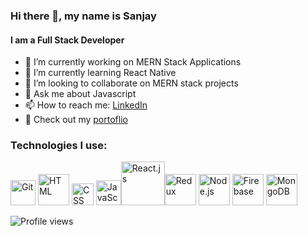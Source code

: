 ### Hi there 👋, my name is Sanjay
#### I am a Full Stack Developer

- 🔭 I’m currently working on MERN Stack Applications
- 🌱 I’m currently learning React Native 
- 👯 I’m looking to collaborate on MERN stack projects 
- 💬 Ask me about Javascript 
- 📫 How to reach me: [LinkedIn](https://www.linkedin.com/in/sanjay-tholani-m-896392184/)
- 🌟 Check out my [portoflio](https://sanjaytholanim.netlify.app/)

### Technologies I use:

 <img src='https://upload.wikimedia.org/wikipedia/commons/thumb/3/3f/Git_icon.svg/1024px-Git_icon.svg.png' alt='Git' width='40' /> <img src='https://upload.wikimedia.org/wikipedia/commons/thumb/6/61/HTML5_logo_and_wordmark.svg/512px-HTML5_logo_and_wordmark.svg.png' alt='HTML' width='50' /> <img src='https://i.pinimg.com/originals/eb/7e/20/eb7e20e646f5b7ec9ed4f8f78a5dee8f.png' alt='CSS' width='35' /> <img src='https://cdn.worldvectorlogo.com/logos/logo-javascript.svg' alt='JavaScript' width='40' /><img src='https://upload.wikimedia.org/wikipedia/commons/thumb/a/a7/React-icon.svg/1280px-React-icon.svg.png' alt='React.js' width='70' /><img src='https://cdn.iconscout.com/icon/free/png-256/redux-283024.png' alt='Redux' width='50' /> <img src='https://cdn.worldvectorlogo.com/logos/nodejs-icon.svg' alt='Node.js' width='50' /> <img src='https://img.icons8.com/color/452/firebase.png' alt='Firebase' width='50' /> <img src='https://img.icons8.com/color/452/mongodb.png' alt='MongoDB' width='50' />



![Profile views](https://gpvc.arturio.dev/Sanjaytholani)  
